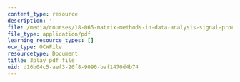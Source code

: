 ```yaml
---
content_type: resource
description: ''
file: /media/courses/18-065-matrix-methods-in-data-analysis-signal-processing-and-machine-learning-spring-2018/d16b04c5aef320f89090baf1470d4b74_d32WV1rKoVk.pdf
file_type: application/pdf
learning_resource_types: []
ocw_type: OCWFile
resourcetype: Document
title: 3play pdf file
uid: d16b04c5-aef3-20f8-9090-baf1470d4b74
---
```

